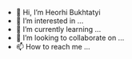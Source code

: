 - 👋 Hi, I’m Heorhi Bukhtatyi
- 👀 I’m interested in ...
- 🌱 I’m currently learning ...
- 💞️ I’m looking to collaborate on ...
- 📫 How to reach me ...

<!---
gbukhtatyi/gbukhtatyi is a ✨ special ✨ repository because its `README.md` (this file) appears on your GitHub profile.
You can click the Preview link to take a look at your changes.
--->
